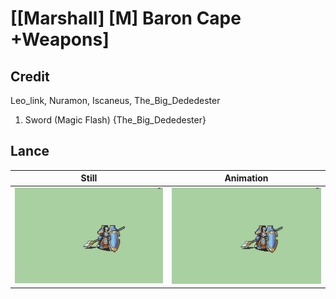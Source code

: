# [\[Marshall\] \[M\] Baron Cape +Weapons]

## Credit

Leo_link, Nuramon, Iscaneus, The_Big_Dededester

1. Sword (Magic Flash) {The_Big_Dededester}
	
## Lance

| Still | Animation |
| :---: | :-------: |
| ![Lance still](./Lance_000.png) | ![Lance animation](./Lance.gif) |
